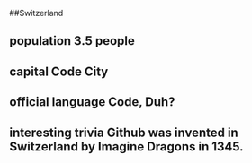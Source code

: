 ##Switzerland
## population           3.5 people


## capital             Code City

 
## official language   Code, Duh?


## interesting trivia  Github was invented in Switzerland by Imagine Dragons in 1345.



